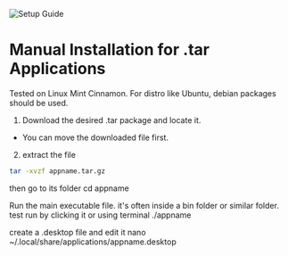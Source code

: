 ![Setup Guide](https://img.shields.io/badge/Setup-Guide-blue.svg)
# Manual Installation for .tar Applications
Tested on Linux Mint Cinnamon. For distro like Ubuntu, debian packages should be used.  



1. Download the desired .tar package and locate it.
- You can move the downloaded file first.

2. extract the file

  ```bash
tar -xvzf appname.tar.gz
```

then go to its folder
cd appname


Run the main executable file. it's often inside a bin folder or similar folder. test run by clicking it or using terminal
./appname


create a .desktop file and edit it
nano ~/.local/share/applications/appname.desktop
